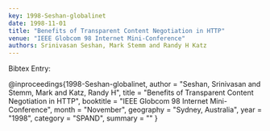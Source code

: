 ```yaml
---
key: 1998-Seshan-globalinet
date: 1998-11-01
title: "Benefits of Transparent Content Negotiation in HTTP"
venue: "IEEE Globcom 98 Internet Mini-Conference"
authors: Srinivasan Seshan, Mark Stemm and Randy H Katz
---
```


Bibtex Entry:

@inproceedings{1998-Seshan-globalinet,
    author = "Seshan, Srinivasan and Stemm, Mark and Katz, Randy H",
    title = "Benefits of Transparent Content Negotiation in HTTP",
    booktitle = "IEEE Globcom 98 Internet Mini-Conference",
    month = "November",
    geography = "Sydney, Australia",
    year = "1998",
    category = "SPAND",
    summary = ""
}

